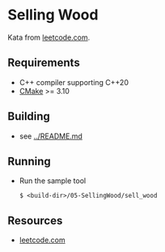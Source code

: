 # Selling Wood

Kata from [leetcode.com](https://leetcode.com/problems/selling-pieces-of-wood/).

## Requirements

- C++ compiler supporting C++20
- [CMake](https://cmake.org) >= 3.10

## Building

- see [../README.md](../README.md)

## Running

- Run the sample tool
  ```console
  $ <build-dir>/05-SellingWood/sell_wood
  ```

## Resources

- [leetcode.com](https://leetcode.com/problems/selling-pieces-of-wood/)

